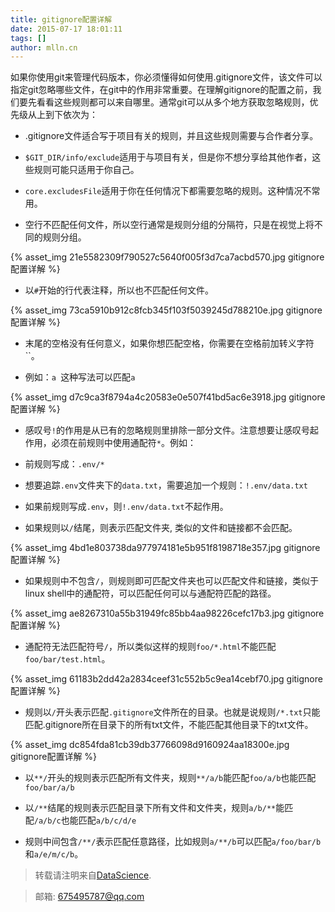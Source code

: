 ```yaml
---
title: gitignore配置详解
date: 2015-07-17 18:01:11
tags: []
author: mlln.cn
---
```

如果你使用git来管理代码版本，你必须懂得如何使用.gitignore文件，该文件可以指定git忽略哪些文件，在git中的作用非常重要。在理解gitignore的配置之前，我们要先看看这些规则都可以来自哪里。通常git可以从多个地方获取忽略规则，优先级从上到下依次为：

- .gitignore文件适合写于项目有关的规则，并且这些规则需要与合作者分享。

- `$GIT_DIR/info/exclude`适用于与项目有关，但是你不想分享给其他作者，这些规则可能只适用于你自己。

- `core.excludesFile`适用于你在任何情况下都需要忽略的规则。这种情况不常用。

- 空行不匹配任何文件，所以空行通常是规则分组的分隔符，只是在视觉上将不同的规则分组。

{% asset_img 21e5582309f790527c5640f005f3d7ca7acbd570.jpg gitignore配置详解 %}

- 以`#`开始的行代表注释，所以也不匹配任何文件。

{% asset_img 73ca5910b912c8fcb345f103f5039245d788210e.jpg gitignore配置详解 %}

- 末尾的空格没有任何意义，如果你想匹配空格，你需要在空格前加转义字符``。

- 例如：`a `这种写法可以匹配`a `

{% asset_img d7c9ca3f8794a4c20583e0e507f41bd5ac6e3918.jpg gitignore配置详解 %}

- 感叹号`!`的作用是从已有的忽略规则里排除一部分文件。注意想要让感叹号起作用，必须在前规则中使用通配符`*`。例如：

- 前规则写成：`.env/*`

- 想要追踪`.env`文件夹下的`data.txt`，需要追加一个规则：`!.env/data.txt`

- 如果前规则写成`.env`，则`!.env/data.txt`不起作用。

- 如果规则以`/`结尾，则表示匹配文件夹, 类似的文件和链接都不会匹配。

{% asset_img 4bd1e803738da977974181e5b951f8198718e357.jpg gitignore配置详解 %}

- 如果规则中不包含`/`，则规则即可匹配文件夹也可以匹配文件和链接，类似于linux shell中的通配符，可以匹配任何可以与通配符匹配的路径。

{% asset_img ae8267310a55b31949fc85bb4aa98226cefc17b3.jpg gitignore配置详解 %}

- 通配符无法匹配符号`/`，所以类似这样的规则`foo/*.html`不能匹配`foo/bar/test.html`。

{% asset_img 61183b2dd42a2834ceef31c552b5c9ea14cebf70.jpg gitignore配置详解 %}

- 规则以`/`开头表示匹配`.gitignore`文件所在的目录。也就是说规则`/*.txt`只能匹配.gitignore所在目录下的所有txt文件，不能匹配其他目录下的txt文件。

{% asset_img dc854fda81cb39db37766098d9160924aa18300e.jpg gitignore配置详解 %}

- 以`**/`开头的规则表示匹配所有文件夹，规则`**/a/b`能匹配`foo/a/b`也能匹配`foo/bar/a/b`

- 以`/**`结尾的规则表示匹配目录下所有文件和文件夹，规则`a/b/**`能匹配`/a/b/c`也能匹配`a/b/c/d/e`

- 规则中间包含`/**/`表示匹配任意路径，比如规则`a/**/b`可以匹配`a/foo/bar/b`和`a/e/m/c/b`。

> 转载请注明来自[DataScience](http://mlln.cn).

> 邮箱: 675495787@qq.com 

